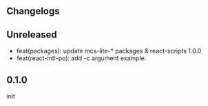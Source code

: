 ## Changelogs

## Unreleased

* feat(packages): update mcs-lite-* packages & react-scripts 1.0.0
* feat(react-intl-po): add -c argument example.

## 0.1.0

init
